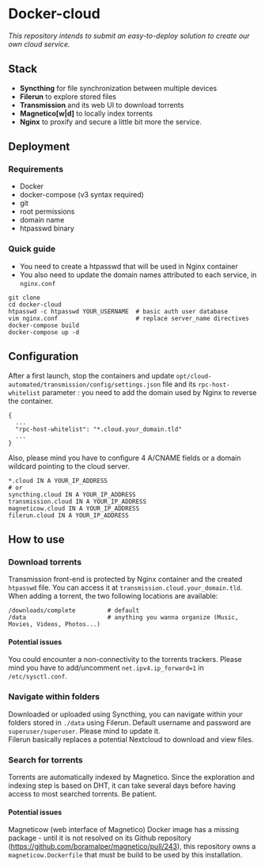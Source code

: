 # Docker-cloud

*This repository intends to submit an easy-to-deploy solution to create our own
cloud service.*

## Stack

* **Syncthing** for file synchronization between multiple devices
* **Filerun** to explore stored files
* **Transmission** and its web UI to download torrents
* **Magnetico[w|d]** to locally index torrents
* **Nginx** to proxify and secure a little bit more the service.

## Deployment

### Requirements

* Docker
* docker-compose (v3 syntax required)
* git
* root permissions
* domain name
* htpasswd binary

### Quick guide

* You need to create a htpasswd that will be used in Nginx container
* You also need to update the domain names attributed to each service, in `nginx.conf`

```
git clone
cd docker-cloud
htpasswd -c htpasswd YOUR_USERNAME  # basic auth user database
vim nginx.conf                      # replace server_name directives
docker-compose build
docker-compose up -d
```

## Configuration

After a first launch, stop the containers and update `opt/cloud-automated/transmission/config/settings.json`
file and its `rpc-host-whitelist` parameter : you need to add the domain used by Nginx
to reverse the container.

```
{
  ...
  "rpc-host-whitelist": "*.cloud.your_domain.tld"
  ...
}
```
Also, please mind you have to configure 4 A/CNAME fields or a domain wildcard
pointing to the cloud server.


```
*.cloud IN A YOUR_IP_ADDRESS
# or
syncthing.cloud IN A YOUR_IP_ADDRESS
transmission.cloud IN A YOUR_IP_ADDRESS
magneticow.cloud IN A YOUR_IP_ADDRESS
filerun.cloud IN A YOUR_IP_ADDRESS
```

## How to use

### Download torrents

Transmission front-end is protected by Nginx container and the created `htpasswd` file.
You can access it at `transmission.cloud.your_domain.tld`.
\
When adding a torrent, the two following locations are available:

```
/downloads/complete         # default
/data                       # anything you wanna organize (Music, Movies, Videos, Photos...)
```

#### Potential issues
You could encounter a non-connectivity to the torrents trackers. Please mind you have to add/uncomment `net.ipv4.ip_forward=1` in `/etc/sysctl.conf`.

### Navigate within folders

Downloaded or uploaded using Syncthing, you can navigate within your folders stored in `./data` using Filerun.
Default username and password are `superuser/superuser`. Please mind to update it.
\
Filerun basically replaces a potential Nextcloud to download and view files.

### Search for torrents

Torrents are automatically indexed by Magnetico. Since the exploration and indexing step is based on DHT, it can take several days before having access to most searched torrents. Be patient.

#### Potential issues

Magneticow (web interface of Magnetico) Docker image has a missing package - until it is not resolved on its Github repository (https://github.com/boramalper/magnetico/pull/243), this repository owns a `magneticow.Dockerfile` that must be build to be used by this installation.
